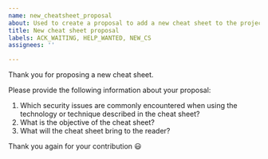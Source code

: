 ```yaml
---
name: new_cheatsheet_proposal
about: Used to create a proposal to add a new cheat sheet to the project
title: New cheat sheet proposal
labels: ACK_WAITING, HELP_WANTED, NEW_CS
assignees: ''

---
```


Thank you for proposing a new cheat sheet.

Please provide the following information about your proposal:

1. Which security issues are commonly encountered when using the technology or technique described in the cheat sheet?
2. What is the objective of the cheat sheet?
3. What will the cheat sheet bring to the reader?

Thank you again for your contribution :smiley:
